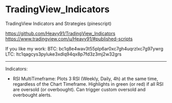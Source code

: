# TradingView_Indicators
TradingView Indicators and Strategies (pinescript)

https://github.com/Heavy91/TradingView_Indicators
https://www.tradingview.com/u/Heavy91/#published-scripts

If you like my work:
BTC: bc1q8e4wav3t55plp6ar0xc7gh4uqrzlxc7g97ywrg
LTC: ltc1qagcys3pyluke3xdlq94qx8p7fd3z3mj2w32grs
_____________________________________________________________
Indicators:
- RSI MultiTimeframe:
  Plots 3 RSI (Weekly, Daily, 4h) at the same time, regardless of the Chart Timeframe.
  Highlights in green (or red) if all RSI are oversold (or overbought).
  Can trigger custom oversold and overbought alerts.

